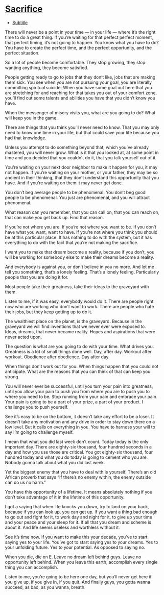 # [Sacrifice](https://www.youtube.com/watch?v=c0ZzN6hxdzo)

- [Subtitle](http://www.mitchellroth.com/sacrifice-motivational-montage-with-les-brown-eric-thomas-ray-lewis/)

There will never be a point in your time — in your life — where it’s the right time to do a great thing. If you’re waiting for that perfect perfect moment, that perfect timing, it’s not going to happen. You know what you have to do? You have to create the perfect time, and the perfect opportunity, and the perfect situation.

So a lot of people become comfortable. They stop growing, they stop wanting anything, they become satisfied.

People getting ready to go to jobs that they don’t like, jobs that are making them sick. You see when you are not pursuing your goal, you are literally committing spiritual suicide. When you have some goal out here that you are stretching for and reaching for that takes you out of your comfort zone, you’ll find out some talents and abilities you have that you didn’t know you have.

When the messenger of misery visits you, what are you going to do? What will keep you in the game.

There are things that you think you’ll never need to know. That you may only need to know one time in your life, but that could save your life because you had that knowledge.

Unless you attempt to do something beyond that, which you’ve already mastered, you will never grow. What is it that you looked at, at some point in time and you decided that you couldn’t do it, that you talk yourself out of it.

You’re waiting on your next door neighbor to make it happen for you, it may not happen. If you’re waiting on your mother, or your father, they may be so ancient in their thinking, that they don’t understand this opportunity that you have. And if you’re waiting on them it may never get done.

You don’t beg average people to be phenomenal. You don’t beg good people to be phenomenal. You just are phenomenal, and you will attract phenomenal.

What reason can you remember, that you can call on, that you can reach on, that can make you get back up. Find that reason.

If you’re not where you are. If you’re not where you want to be. If you don’t have what you want, want to have. If you’re not where you think you should be at this particular place. It has nothing to do with the system, but it has everything to do with the fact that you’re not making the sacrifice.

I want you to make that dream become a reality, because if you don’t, you will be working for somebody else to make their dreams become a reality.

And everybody is against you, or don’t believe in you no more. And let me tell you something, that’s a lonely feeling. That’s a lonely feeling. Particularly people that you are doing it for.

Most people take their greatness, take their ideas to the graveyard with them.

Listen to me, if it was easy, everybody would do it. There are people right now who are working who don’t want to work. There are people who hate their jobs, but they keep getting up to do it.

The wealthiest place on the planet, is the graveyard. Because in the graveyard we will find inventions that we never ever were exposed to. Ideas, dreams, that never became reality. Hopes and aspirations that were never acted upon.

The question is what are you going to do with your time. What drives you. Greatness is a lot of small things done well. Day, after day. Workout after workout. Obedience after obedience. Day after day.

When things don’t work out for you. When things happen that you could not anticipate. What are the reasons that you can think of that can keep you strong.

You will never ever be successful, until you turn your pain into greatness, until you allow your pain to push you from where you are to push you to where you need to be. Stop running from your pain and embrace your pain. Your pain is going to be a part of your prize, a part of your product. I challenge you to push yourself.

See it’s easy to be on the bottom, it doesn’t take any effort to be a loser. It doesn’t take any motivation and any drive in order to stay down there on a low level. But it calls on everything in you. You have to harness your will to say I’m going to challenge myself.

I mean that what you did last week don’t count. Today today is the only important day. There are eighty-six thousand, four hundred seconds in a day and how you use those are critical. You got eighty-six thousand, four hundred today and what you do today is going to cement who you are. Nobody gonna talk about what you did last week.

Yet the biggest enemy that you have to deal with is yourself. There’s an old African proverb that says “If there’s no enemy within, the enemy outside can do us no harm.”

You have this opportunity of a lifetime. It means absolutely nothing if you don’t take advantage of it in the lifetime of this opportunity.

I got a saying that when life knocks you down, try to land on your back, because if you can look up, you can get up. If you want a thing bad enough to go out and fight for it, to work day and night for it, to give up your time and your peace and your sleep for it. If all that you dream and scheme is about it. And life seems useless and worthless without it.

See it’s time now. If you want to make this your decade, you’ve to start saying yes to your life. You’ve got to start saying yes to your dreams. Yes to your unfolding future. Yes to your potential. As opposed to saying no.

When you die, die on E. Leave no dream left behind guys. Leave no opportunity left behind. When you leave this earth, accomplish every single thing you can accomplish.

Listen to me, you’re going to be here one day, but you’ll never get here if you give up, if you give in, if you quit. And finally guys, you gotta wanna succeed, as bad, as you wanna, breath.
